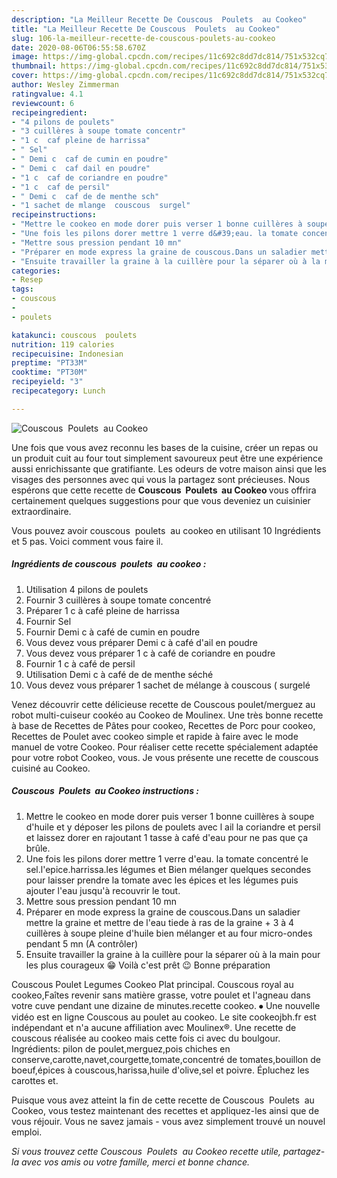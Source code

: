 ```yaml
---
description: "La Meilleur Recette De Couscous  Poulets  au Cookeo"
title: "La Meilleur Recette De Couscous  Poulets  au Cookeo"
slug: 106-la-meilleur-recette-de-couscous-poulets-au-cookeo
date: 2020-08-06T06:55:58.670Z
image: https://img-global.cpcdn.com/recipes/11c692c8dd7dc814/751x532cq70/couscous-poulets-au-cookeo-photo-principale-de-la-recette.jpg
thumbnail: https://img-global.cpcdn.com/recipes/11c692c8dd7dc814/751x532cq70/couscous-poulets-au-cookeo-photo-principale-de-la-recette.jpg
cover: https://img-global.cpcdn.com/recipes/11c692c8dd7dc814/751x532cq70/couscous-poulets-au-cookeo-photo-principale-de-la-recette.jpg
author: Wesley Zimmerman
ratingvalue: 4.1
reviewcount: 6
recipeingredient:
- "4 pilons de poulets"
- "3 cuillères à soupe tomate concentr"
- "1 c  caf pleine de harrissa"
- " Sel"
- " Demi c  caf de cumin en poudre"
- " Demi c  caf dail en poudre"
- "1 c  caf de coriandre en poudre"
- "1 c  caf de persil"
- " Demi c  caf de de menthe sch"
- "1 sachet de mlange  couscous  surgel"
recipeinstructions:
- "Mettre le cookeo en mode dorer puis verser 1 bonne cuillères à soupe d&#39;huile et y déposer les pilons de poulets avec l ail la coriandre et persil et laissez dorer en rajoutant 1 tasse à café d&#39;eau pour ne pas que ça brûle."
- "Une fois les pilons dorer mettre 1 verre d&#39;eau. la tomate concentré le sel.l&#39;epice.harrissa.les légumes et Bien mélanger quelques secondes pour laisser prendre la tomate avec les épices et les légumes puis ajouter l&#39;eau jusqu&#39;à recouvrir le tout."
- "Mettre sous pression pendant 10 mn"
- "Préparer en mode express la graine de couscous.Dans un saladier mettre la graine et mettre de l&#39;eau tiede à ras de la graine + 3 à 4 cuillères à soupe pleine d&#39;huile bien mélanger et au four micro-ondes pendant 5 mn (A contrôler)"
- "Ensuite travailler la graine à la cuillère pour la séparer où à la main pour les plus courageux 😁 Voilà c&#39;est prêt 😉 Bonne préparation"
categories:
- Resep
tags:
- couscous
- 
- poulets

katakunci: couscous  poulets 
nutrition: 119 calories
recipecuisine: Indonesian
preptime: "PT33M"
cooktime: "PT30M"
recipeyield: "3"
recipecategory: Lunch

---
```



![Couscous  Poulets  au Cookeo](https://img-global.cpcdn.com/recipes/11c692c8dd7dc814/751x532cq70/couscous-poulets-au-cookeo-photo-principale-de-la-recette.jpg)

Une fois que vous avez reconnu les bases de la cuisine, créer un repas ou un produit cuit au four tout simplement savoureux peut être une expérience aussi enrichissante que gratifiante. Les odeurs de votre maison ainsi que les visages des personnes avec qui vous la partagez sont précieuses. Nous espérons que cette recette de <strong> Couscous  Poulets  au Cookeo </strong> vous offrira certainement quelques suggestions pour que vous deveniez un cuisinier extraordinaire.

<!--inarticleads1-->

Vous pouvez avoir couscous  poulets  au cookeo en utilisant 10 Ingrédients et 5 pas. Voici comment vous faire il.

##### Ingrédients de couscous  poulets  au cookeo :

1. Utilisation 4 pilons de poulets
1. Fournir 3 cuillères à soupe tomate concentré
1. Préparer 1 c à café pleine de harrissa
1. Fournir  Sel
1. Fournir  Demi c à café de cumin en poudre
1. Vous devez vous préparer  Demi c à café d&#39;ail en poudre
1. Vous devez vous préparer 1 c à café de coriandre en poudre
1. Fournir 1 c à café de persil
1. Utilisation  Demi c à café de de menthe séché
1. Vous devez vous préparer 1 sachet de mélange à couscous ( surgelé


Venez découvrir cette délicieuse recette de Couscous poulet/merguez au robot multi-cuiseur cookéo au Cookeo de Moulinex. Une très bonne recette à base de Recettes de Pâtes pour cookeo, Recettes de Porc pour cookeo, Recettes de Poulet avec cookeo simple et rapide à faire avec le mode manuel de votre Cookeo. Pour réaliser cette recette spécialement adaptée pour votre robot Cookeo, vous. Je vous présente une recette de couscous cuisiné au Cookeo. 

<!--inarticleads2-->

##### Couscous  Poulets  au Cookeo instructions :

1. Mettre le cookeo en mode dorer puis verser 1 bonne cuillères à soupe d&#39;huile et y déposer les pilons de poulets avec l ail la coriandre et persil et laissez dorer en rajoutant 1 tasse à café d&#39;eau pour ne pas que ça brûle.
1. Une fois les pilons dorer mettre 1 verre d&#39;eau. la tomate concentré le sel.l&#39;epice.harrissa.les légumes et Bien mélanger quelques secondes pour laisser prendre la tomate avec les épices et les légumes puis ajouter l&#39;eau jusqu&#39;à recouvrir le tout.
1. Mettre sous pression pendant 10 mn
1. Préparer en mode express la graine de couscous.Dans un saladier mettre la graine et mettre de l&#39;eau tiede à ras de la graine + 3 à 4 cuillères à soupe pleine d&#39;huile bien mélanger et au four micro-ondes pendant 5 mn (A contrôler)
1. Ensuite travailler la graine à la cuillère pour la séparer où à la main pour les plus courageux 😁 Voilà c&#39;est prêt 😉 Bonne préparation


Couscous Poulet Legumes Cookeo Plat principal. Couscous royal au cookeo,Faîtes revenir sans matière grasse, votre poulet et l&#39;agneau dans votre cuve pendant une dizaine de minutes.recette cookeo. ⦁ Une nouvelle vidéo est en ligne Couscous au poulet au cookeo. Le site cookeojbh.fr est indépendant et n&#39;a aucune affiliation avec Moulinex®. Une recette de couscous réalisée au cookeo mais cette fois ci avec du boulgour. Ingrédients: pilon de poulet,merguez,pois chiches en conserve,carotte,navet,courgette,tomate,concentré de tomates,bouillon de boeuf,épices à couscous,harissa,huile d&#39;olive,sel et poivre. Épluchez les carottes et. 

<!--inarticleads1-->

<p>
Puisque vous avez atteint la fin de cette recette de Couscous  Poulets  au Cookeo, vous testez maintenant des recettes et appliquez-les ainsi que de vous réjouir. Vous ne savez jamais - vous avez simplement trouvé un nouvel emploi.
</p>

<p>
<i>Si vous trouvez cette Couscous  Poulets  au Cookeo recette utile, partagez-la avec vos amis ou votre famille, merci et bonne chance.</i>
</p>
